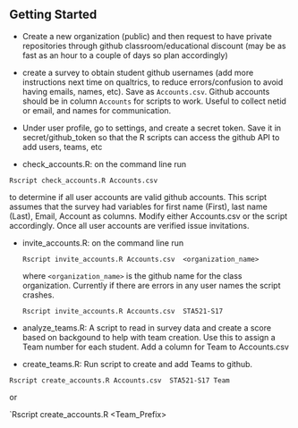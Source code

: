 ## Getting Started

* Create a new organization (public) and then request to have private
  repositories through github classroom/educational discount  (may be
  as fast as an hour to a couple of days so plan accordingly)

* create a survey to obtain student github usernames (add more
  instructions next time on qualtrics, to reduce errors/confusion to
  avoid having emails, names, etc).  Save as
  `Accounts.csv`.   Github accounts should be in column `Accounts` for
  scripts to work.  Useful to collect netid or email, and names for
  communication. 

* Under user profile, go to settings, and create a secret token.  Save
  it in secret/github_token so that the R scripts can access the
  github API to add  users, teams, etc

* check_accounts.R:  on the command line run

 `Rscript check_accounts.R Accounts.csv`

to determine if all user accounts are valid github accounts.  This
script assumes that the survey had variables for first name (First),
last name (Last), Email, Account as columns.  Modify either
Accounts.csv or the script accordingly.   Once all user accounts are
verified issue invitations.

* invite_accounts.R:   on the command line run

  `Rscript invite_accounts.R Accounts.csv  <organization_name>`
  
  where `<organization_name>` is the github name for the class
  organization.   Currently if there are errors in any user names the
  script crashes.

  `Rscript invite_accounts.R Accounts.csv  STA521-S17`

* analyze_teams.R:  A script to read in survey data and create a score
  based on backgound to help with team creation.  Use this to assign a
  Team number for each student.  Add a column for Team to Accounts.csv

* create_teams.R:  Run script to create and add Teams to github.


 `Rscript create_accounts.R Accounts.csv  STA521-S17 Team`

or

 `Rscript create_accounts.R <Accounts file> <organization> <Team_Prefix>
